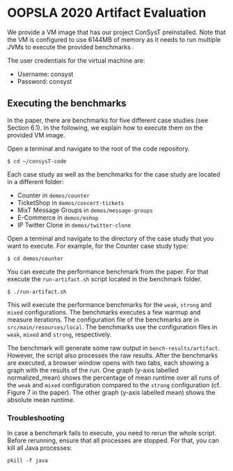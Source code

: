 # OOPSLA 2020 Artifact Evaluation

We provide a VM image that has our project ConSysT preinstalled.
Note that the VM is configured to use 6144MB of memory as it needs
to run multiple JVMs to execute the provided benchmarks .

The user credentials for the virtual machine are:
* Username: consyst
* Password: consyst


## Executing the benchmarks

In the paper, there are benchmarks for five different case studies
(see Section 6.1). 
In the following, we explain how to execute them on the provided
VM image.

Open a terminal and navigate to the root of the code repository.

`$ cd ~/consysT-code`


Each case study as well as the benchmarks for the case study are
located in a different folder:

* Counter in `demos/counter`
* TicketShop in `demos/concert-tickets`
* MixT Message Groups in `demos/message-groups`
* E-Commerce in `demos/eshop`
* IP Twitter Clone in `demos/twitter-clone`

Open a terminal and navigate to the directory of the case study
that you want to execute. For example, for the Counter case study
type:

`$ cd demos/counter`

You can execute the performance benchmark from the paper.
For that execute the `run-artifact.sh` script located in the benchmark 
folder.

`$ ./run-artifact.sh`

This will execute the performance benchmarks 
for the `weak`, `strong` and `mixed` configurations.
The benchmarks executes a few warmup and measure iterations.
The configuration file of the benchmarks are in `src/main/resources/local`.
The benchmarks use the configuration files in `weak`, `mixed` and `strong`,
respectively.


The benchmark will generate some raw output in 
`bench-results/artifact`. 
However, the script also processes the raw results.
After the benchmarks are executed, a browser window opens
with two tabs, each showing a graph with the results of the run.
One graph (y-axis labelled normalized_mean) shows the percentage
of mean runtime over all runs of the `weak` and `mixed` configuration
compared to the `strong` configuration (cf. Figure 7 in the paper).
The other graph (y-axis labelled mean) shows the absolute mean
runtime.


### Troubleshooting

In case a benchmark fails to execute, you need to rerun the whole
script. Before rerunning, ensure that all processes
are stopped. For that, you can kill all Java processes:

`pkill -f java`


